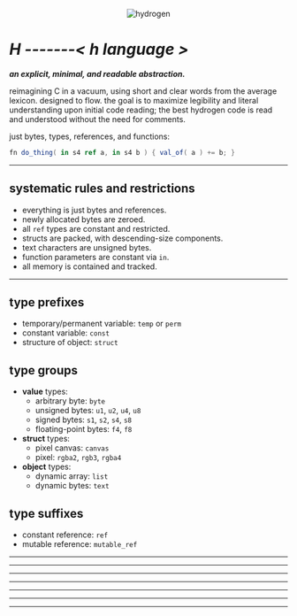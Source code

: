 <p align="center">
  <img src="https://github.com/user-attachments/assets/6b22f545-74ac-46b5-b72f-cb01910d9d65" alt="hydrogen">
</p>

# ***H*** *-------< h language >*
***an explicit, minimal, and readable abstraction.***

reimagining C in a vacuum, using short and clear words from the average lexicon. designed to flow.
the goal is to maximize legibility and literal understanding upon initial code reading; the best hydrogen code is read and understood without the need for comments.

just bytes, types, references, and functions:
```c#
fn do_thing( in s4 ref a, in s4 b ) { val_of( a ) += b; }
```
-------
## systematic rules and restrictions
- everything is just bytes and references.
- newly allocated bytes are zeroed.
- all `ref` types are constant and restricted.
- structs are packed, with descending-size components.
- text characters are unsigned bytes.
- function parameters are constant via `in`.
- all memory is contained and tracked.
-------
## type prefixes
- temporary/permanent variable: `temp` or `perm`
- constant variable: `const`
- structure of object: `struct`

## type groups
- **value** types:
  - arbitrary byte: `byte`
  - unsigned bytes: `u1`, `u2`, `u4`, `u8`
  - signed bytes: `s1`, `s2`, `s4`, `s8`
  - floating-point bytes: `f4`, `f8`
- **struct** types:
  - pixel canvas: `canvas`
  - pixel: `rgba2`, `rgb3`, `rgba4`
- **object** types:
  - dynamic array: `list`
  - dynamic bytes: `text`
 
## type suffixes
- constant reference: `ref`
- mutable reference: `mutable_ref`

-------
-------
-------
-------
-------
-------
-------
